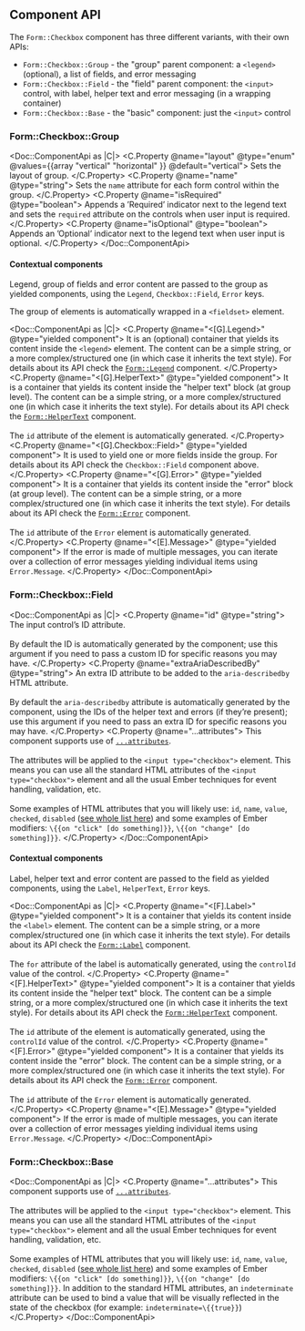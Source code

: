 ## Component API 

The `Form::Checkbox` component has three different variants, with their own APIs:

- `Form::Checkbox::Group` - the "group" parent component: a `<legend>` (optional), a list of fields, and error messaging
- `Form::Checkbox::Field` - the "field" parent component: the `<input>` control, with label, helper text and error messaging (in a wrapping container)
- `Form::Checkbox::Base` - the "basic" component: just the `<input>` control

### Form::Checkbox::Group

<Doc::ComponentApi as |C|>
  <C.Property @name="layout" @type="enum" @values={{array "vertical" "horizontal" }} @default="vertical">
    Sets the layout of group.
  </C.Property>
  <C.Property @name="name" @type="string">
    Sets the `name` attribute for each form control within the group.
  </C.Property>
  <C.Property @name="isRequired" @type="boolean">
    Appends a ’Required’ indicator next to the legend text and sets the `required` attribute on the controls when user input is required.
  </C.Property>
  <C.Property @name="isOptional" @type="boolean">
    Appends an ’Optional’ indicator next to the legend text when user input is optional.
  </C.Property>
</Doc::ComponentApi>

#### Contextual components

Legend, group of fields and error content are passed to the group as yielded components, using the `Legend`, `Checkbox::Field`, `Error` keys.

The group of elements is automatically wrapped in a `<fieldset>` element.

<Doc::ComponentApi as |C|>
  <C.Property @name="<[G].Legend>" @type="yielded component">
    It is an (optional) container that yields its content inside the `<legend>` element. The content can be a simple string, or a more complex/structured one (in which case it inherits the text style). For details about its API check the [`Form::Legend`](/components/form/base-elements/) component.
  </C.Property>
  <C.Property @name="<[G].HelperText>" @type="yielded component">
    It is a container that yields its content inside the "helper text" block (at group level). The content can be a simple string, or a more complex/structured one (in which case it inherits the text style). For details about its API check the [`Form::HelperText`](/components/form/base-elements/) component.
    <br/><br/>
    The `id` attribute of the element is automatically generated.
  </C.Property>
  <C.Property @name="<[G].Checkbox::Field>" @type="yielded component">
    It is used to yield one or more fields inside the group. For details about its API check the `Checkbox::Field` component above.
  </C.Property>
  <C.Property @name="<[G].Error>" @type="yielded component">
    It is a container that yields its content inside the "error" block (at group level). The content can be a simple string, or a more complex/structured one (in which case it inherits the text style). For details about its API check the [`Form::Error`](/components/form/base-elements/) component.
    <br/><br/>
    The `id` attribute of the `Error` element is automatically generated.
  </C.Property>
  <C.Property @name="<[E].Message>" @type="yielded component">
    If the error is made of multiple messages, you can iterate over a collection of error messages yielding individual items using `Error.Message`.
  </C.Property>
</Doc::ComponentApi>

### Form::Checkbox::Field

<Doc::ComponentApi as |C|>
  <C.Property @name="id" @type="string">
    The input control’s ID attribute.
    <br/><br/>
    By default the ID is automatically generated by the component; use this argument if you need to pass a custom ID for specific reasons you may have.
  </C.Property>
  <C.Property @name="extraAriaDescribedBy" @type="string">
    An extra ID attribute to be added to the `aria-describedby` HTML attribute.
    <br/><br/>
    By default the `aria-describedby` attribute is automatically generated by the component, using the IDs of the helper text and errors (if they’re present); use this argument if you need to pass an extra ID for specific reasons you may have.
  </C.Property>
  <C.Property @name="...attributes">
    This component supports use of [`...attributes`](https://guides.emberjs.com/release/in-depth-topics/patterns-for-components/#toc_attribute-ordering).
    <br/><br/>
    The attributes will be applied to the `<input type="checkbox">` element. This means you can use all the standard HTML attributes of the `<input type="checkbox">` element and all the usual Ember techniques for event handling, validation, etc.
    <br/><br/>
    Some examples of HTML attributes that you will likely use: `id`, `name`, `value`, `checked`, `disabled` ([see whole list here](https://developer.mozilla.org/en-US/docs/Web/HTML/Element/input#attributes)) and some examples of Ember modifiers: `\{{on "click" [do something]}}`, `\{{on "change" [do something]}}`.
  </C.Property>
</Doc::ComponentApi>

#### Contextual components

Label, helper text and error content are passed to the field as yielded components, using the `Label`, `HelperText`, `Error` keys.

<Doc::ComponentApi as |C|>
  <C.Property @name="<[F].Label>" @type="yielded component">
    It is a container that yields its content inside the `<label>` element. The content can be a simple string, or a more complex/structured one (in which case it inherits the text style). For details about its API check the [`Form::Label`](/components/form/base-elements/) component.
    <br/><br/>
    The `for` attribute of the label is automatically generated, using the `controlId` value of the control.
  </C.Property>
  <C.Property @name="<[F].HelperText>" @type="yielded component">
    It is a container that yields its content inside the "helper text" block. The content can be a simple string, or a more complex/structured one (in which case it inherits the text style). For details about its API check the [`Form::HelperText`](/components/form/base-elements/) component.
    <br/><br/>
    The `id` attribute of the element is automatically generated, using the `controlId` value of the control.
  </C.Property>
  <C.Property @name="<[F].Error>" @type="yielded component">
    It is a container that yields its content inside the "error" block. The content can be a simple string, or a more complex/structured one (in which case it inherits the text style). For details about its API check the [`Form::Error`](/components/form/base-elements/) component.
    <br/><br/>
    The `id` attribute of the `Error` element is automatically generated.
  </C.Property>
  <C.Property @name="<[E].Message>" @type="yielded component">
    If the error is made of multiple messages, you can iterate over a collection of error messages yielding individual items using `Error.Message`.
  </C.Property>
</Doc::ComponentApi>

### Form::Checkbox::Base

<Doc::ComponentApi as |C|>
  <C.Property @name="...attributes">
    This component supports use of [`...attributes`](https://guides.emberjs.com/release/in-depth-topics/patterns-for-components/#toc_attribute-ordering).
    <br/><br/>
    The attributes will be applied to the `<input type="checkbox">` element. This means you can use all the standard HTML attributes of the `<input type="checkbox">` element and all the usual Ember techniques for event handling, validation, etc.
    <br/><br/>
    Some examples of HTML attributes that you will likely use: `id`, `name`, `value`, `checked`, `disabled` ([see whole list here](https://developer.mozilla.org/en-US/docs/Web/HTML/Element/input#attributes)) and some examples of Ember modifiers: `\{{on "click" [do something]}}`, `\{{on "change" [do something]}}`. In addition to the standard HTML attributes, an `indeterminate` attribute can be used to bind a value that will be visually reflected in the state of the checkbox (for example: `indeterminate=\{{true}}`)
  </C.Property>
</Doc::ComponentApi>
